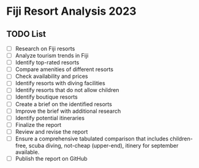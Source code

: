# Fiji Resort Analysis 2023


## TODO List
- [ ] Research on Fiji resorts
- [ ] Analyze tourism trends in Fiji
- [ ] Identify top-rated resorts
- [ ] Compare amenities of different resorts
- [ ] Check availability and prices
- [ ] Identify resorts with diving facilities
- [ ] Identify resorts that do not allow children
- [ ] Identify boutique resorts
- [ ] Create a brief on the identified resorts
- [ ] Improve the brief with additional research
- [ ] Identify potential itineraries
- [ ] Finalize the report
- [ ] Review and revise the report
- [ ] Ensure a comprehensive tabulated comparison that includes children-free, scuba diving, not-cheap (upper-end), itinery for september available.
- [ ] Publish the report on GitHub
